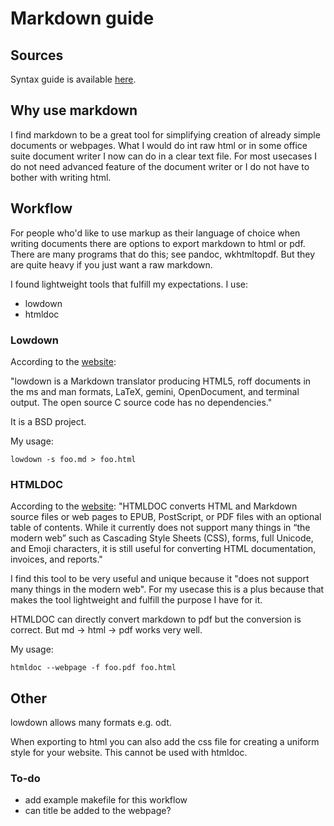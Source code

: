 # Markdown guide

## Sources

Syntax guide is available [here](https://www.markdownguide.org/).

## Why use markdown

I find markdown to be a great tool for simplifying creation of already simple documents or webpages. What I would do int raw html or in some office suite document writer I now can do in a clear text file. For most usecases I do not need advanced feature of the document writer or I do not have to bother with writing html.

## Workflow

For people who'd like to use markup as their language of choice when writing documents there are options to export markdown to html or pdf. There are many programs that do this; see pandoc, wkhtmltopdf. But they are quite heavy if you just want a raw markdown.

I found lightweight tools that fulfill my expectations.
I use:
- lowdown
- htmldoc

### Lowdown

According to the [website](https://kristaps.bsd.lv/lowdown/):

"lowdown is a Markdown translator producing HTML5, roff documents in the ms and man formats, LaTeX, gemini, OpenDocument, and terminal output. The open source C source code has no dependencies."

It is a BSD project.

My usage:
```
lowdown -s foo.md > foo.html
```

### HTMLDOC

According to the [website](https://www.msweet.org/htmldoc/):
"HTMLDOC converts HTML and Markdown source files or web pages to EPUB, PostScript, or PDF files with an optional table of contents. While it currently does not support many things in “the modern web” such as Cascading Style Sheets (CSS), forms, full Unicode, and Emoji characters, it is still useful for converting HTML documentation, invoices, and reports."

I find this tool to be very useful and unique because it "does not support many things in the modern web". For my usecase this is a plus because that makes the tool lightweight and fulfill the purpose I have for it.

HTMLDOC can directly convert markdown to pdf but the conversion is correct. But md -> html -> pdf works very well.

My usage:
```
htmldoc --webpage -f foo.pdf foo.html
```

## Other

lowdown allows many formats e.g. odt.

When exporting to html you can also add the css file for creating a uniform style for your website. This cannot be used with htmldoc.

### To-do

- add example makefile for this workflow
- can title be added to the webpage?
